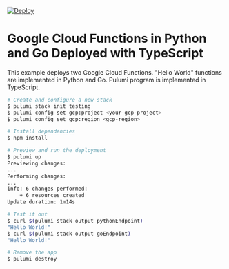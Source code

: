 [![Deploy](https://get.pulumi.com/new/button.svg)](https://app.pulumi.com/new?template=https://github.com/pulumi/examples/blob/master/gcp-ts-serverless-raw/README.md)

# Google Cloud Functions in Python and Go Deployed with TypeScript

This example deploys two Google Cloud Functions. "Hello World" functions are implemented in Python and Go. Pulumi program is implemented in TypeScript.

```bash
# Create and configure a new stack
$ pulumi stack init testing
$ pulumi config set gcp:project <your-gcp-project>
$ pulumi config set gcp:region <gcp-region>

# Install dependencies
$ npm install

# Preview and run the deployment
$ pulumi up
Previewing changes:
...
Performing changes:
...
info: 6 changes performed:
    + 6 resources created
Update duration: 1m14s

# Test it out
$ curl $(pulumi stack output pythonEndpoint)
"Hello World!"
$ curl $(pulumi stack output goEndpoint)
"Hello World!"

# Remove the app
$ pulumi destroy
```
